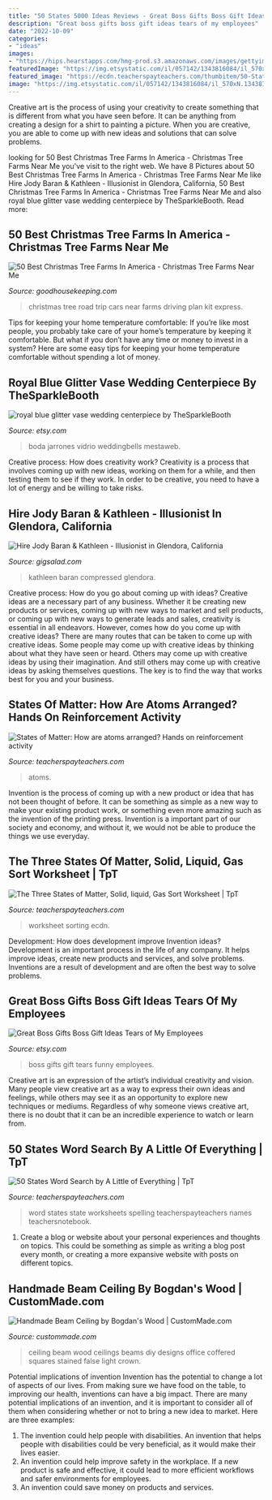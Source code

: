 ```yaml
---
title: "50 States 5000 Ideas Reviews - Great Boss Gifts Boss Gift Ideas Tears Of My Employees"
description: "Great boss gifts boss gift ideas tears of my employees"
date: "2022-10-09"
categories:
- "ideas"
images:
- "https://hips.hearstapps.com/hmg-prod.s3.amazonaws.com/images/gettyimages-115059481-1541543104.jpg?crop=1.00xw:0.714xh;0,0.134xh&amp;resize=1200:*"
featuredImage: "https://img.etsystatic.com/il/057142/1343816084/il_570xN.1343816084_dzg5.jpg?version=0"
featured_image: "https://ecdn.teacherspayteachers.com/thumbitem/50-States-Word-Search-2385694-1500873465/original-2385694-1.jpg"
image: "https://img.etsystatic.com/il/057142/1343816084/il_570xN.1343816084_dzg5.jpg?version=0"
---
```



Creative art is the process of using your creativity to create something that is different from what you have seen before. It can be anything from creating a design for a shirt to painting a picture. When you are creative, you are able to come up with new ideas and solutions that can solve problems.

	

		
looking for 50 Best Christmas Tree Farms In America - Christmas Tree Farms Near Me you've visit to the right web. We have 8 Pictures about 50 Best Christmas Tree Farms In America - Christmas Tree Farms Near Me like Hire Jody Baran &amp; Kathleen - Illusionist in Glendora, California, 50 Best Christmas Tree Farms In America - Christmas Tree Farms Near Me and also royal blue glitter vase wedding centerpiece by TheSparkleBooth. Read more:
		
    
## 50 Best Christmas Tree Farms In America - Christmas Tree Farms Near Me

<img loading=lazy src="https://hips.hearstapps.com/hmg-prod.s3.amazonaws.com/images/gettyimages-115059481-1541543104.jpg?crop=1.00xw:0.714xh;0,0.134xh&amp;resize=1200:*" onerror="this.onerror=null;this.src='https://tse3.mm.bing.net/th?id=OIP.QGeoo4oFS67RECQjQEXBAQHaDu&amp;pid=15.1';" alt="50 Best Christmas Tree Farms In America - Christmas Tree Farms Near Me">

_Source: goodhousekeeping.com_

>christmas tree road trip cars near farms driving plan kit express. 

	

Tips for keeping your home temperature comfortable:
If you’re like most people, you probably take care of your home’s temperature by keeping it comfortable. But what if you don’t have any time or money to invest in a system? Here are some easy tips for keeping your home temperature comfortable without spending a lot of money.

    
## Royal Blue Glitter Vase Wedding Centerpiece By TheSparkleBooth

<img loading=lazy src="https://img1.etsystatic.com/045/0/8517693/il_570xN.675416673_oyyt.jpg" onerror="this.onerror=null;this.src='https://tse3.mm.bing.net/th?id=OIP.t-2L8wQSQRbK-V9Q8etndQHaNL&amp;pid=15.1';" alt="royal blue glitter vase wedding centerpiece by TheSparkleBooth">

_Source: etsy.com_

>boda jarrones vidrio weddingbells mestaweb. 

	

Creative process: How does creativity work?
Creativity is a process that involves coming up with new ideas, working on them for a while, and then testing them to see if they work. In order to be creative, you need to have a lot of energy and be willing to take risks.

    
## Hire Jody Baran &amp; Kathleen - Illusionist In Glendora, California

<img loading=lazy src="https://cress.gigsalad.com/s3/j/jody_baran_kathleen_glendora/5817e46d1dd62.jpg" onerror="this.onerror=null;this.src='https://tse4.mm.bing.net/th?id=OIP.HkdXH8QHB-nrTlPgt1psCwHaLF&amp;pid=15.1';" alt="Hire Jody Baran &amp; Kathleen - Illusionist in Glendora, California">

_Source: gigsalad.com_

>kathleen baran compressed glendora. 

	

Creative process: How do you go about coming up with ideas?
Creative ideas are a necessary part of any business. Whether it be creating new products or services, coming up with new ways to market and sell products, or coming up with new ways to generate leads and sales, creativity is essential in all endeavors. However, comes how do you come up with creative ideas? There are many routes that can be taken to come up with creative ideas. Some people may come up with creative ideas by thinking about what they have seen or heard. Others may come up with creative ideas by using their imagination. And still others may come up with creative ideas by asking themselves questions. The key is to find the way that works best for you and your business.

    
## States Of Matter: How Are Atoms Arranged? Hands On Reinforcement Activity

<img loading=lazy src="https://ecdn.teacherspayteachers.com/thumbitem/States-of-Matter-How-are-atoms-arranged-Hands-on-reinforcement-activity-1588958907/original-973587-4.jpg" onerror="this.onerror=null;this.src='https://tse4.mm.bing.net/th?id=OIP.iCCjHyUUOWWgUB05_0jOBAAAAA&amp;pid=15.1';" alt="States of Matter: How are atoms arranged? Hands on reinforcement activity">

_Source: teacherspayteachers.com_

>atoms. 

	

Invention is the process of coming up with a new product or idea that has not been thought of before. It can be something as simple as a new way to make your existing product work, or something even more amazing such as the invention of the printing press. Invention is a important part of our society and economy, and without it, we would not be able to produce the things we use everyday.

    
## The Three States Of Matter, Solid, Liquid, Gas Sort Worksheet | TpT

<img loading=lazy src="https://ecdn.teacherspayteachers.com/thumbitem/The-Three-States-of-Matter-Solid-liquid-Gas-Sort-Worksheet-4831567-1602203630/original-4831567-1.jpg" onerror="this.onerror=null;this.src='https://tse1.mm.bing.net/th?id=OIP.7SA1DOqXe8OZgaY5lwG7PgAAAA&amp;pid=15.1';" alt="The Three States of Matter, Solid, liquid, Gas Sort Worksheet | TpT">

_Source: teacherspayteachers.com_

>worksheet sorting ecdn. 

	

Development: How does development improve Invention ideas?
Development is an important process in the life of any company. It helps improve ideas, create new products and services, and solve problems. Inventions are a result of development and are often the best way to solve problems.

    
## Great Boss Gifts Boss Gift Ideas Tears Of My Employees

<img loading=lazy src="https://img.etsystatic.com/il/057142/1343816084/il_570xN.1343816084_dzg5.jpg?version=0" onerror="this.onerror=null;this.src='https://tse2.mm.bing.net/th?id=OIP.QEszH5wo1Ibhoid1Md7PSAHaHa&amp;pid=15.1';" alt="Great Boss Gifts Boss Gift Ideas Tears of My Employees">

_Source: etsy.com_

>boss gifts gift tears funny employees. 

	

Creative art is an expression of the artist’s individual creativity and vision. Many people view creative art as a way to express their own ideas and feelings, while others may see it as an opportunity to explore new techniques or mediums. Regardless of why someone views creative art, there is no doubt that it can be an incredible experience to watch or learn from.

    
## 50 States Word Search By A Little Of Everything | TpT

<img loading=lazy src="https://ecdn.teacherspayteachers.com/thumbitem/50-States-Word-Search-2385694-1500873465/original-2385694-1.jpg" onerror="this.onerror=null;this.src='https://tse1.mm.bing.net/th?id=OIP.vSHLMVMGUTDfsaC8NjBo7AAAAA&amp;pid=15.1';" alt="50 States Word Search by A Little of Everything | TpT">

_Source: teacherspayteachers.com_

>word states state worksheets spelling teacherspayteachers names teachersnotebook. 

	

1. Create a blog or website about your personal experiences and thoughts on topics. This could be something as simple as writing a blog post every month, or creating a more expansive website with posts on different topics.

    
## Handmade Beam Ceiling By Bogdan&#039;s Wood | CustomMade.com

<img loading=lazy src="https://images.custommade.com/_SngYbFVaI2j1k1NAgmw16e9ajk=/custommade-photosets/70808/70808.191735.jpg" onerror="this.onerror=null;this.src='https://tse3.mm.bing.net/th?id=OIP.izARTHFT7YnFFOtEVBqVJAHaEK&amp;pid=15.1';" alt="Handmade Beam Ceiling by Bogdan&#039;s Wood | CustomMade.com">

_Source: custommade.com_

>ceiling beam wood ceilings beams diy designs office coffered squares stained false light crown. 

	

Potential implications of invention
Invention has the potential to change a lot of aspects of our lives. From making sure we have food on the table, to improving our health, inventions can have a big impact. There are many potential implications of an invention, and it is important to consider all of them when considering whether or not to bring a new idea to market. Here are three examples: 
1. The invention could help people with disabilities. An invention that helps people with disabilities could be very beneficial, as it would make their lives easier. 
2. An invention could help improve safety in the workplace. If a new product is safe and effective, it could lead to more efficient workflows and safer environments for employees. 
3. An invention could save money on products and services.

